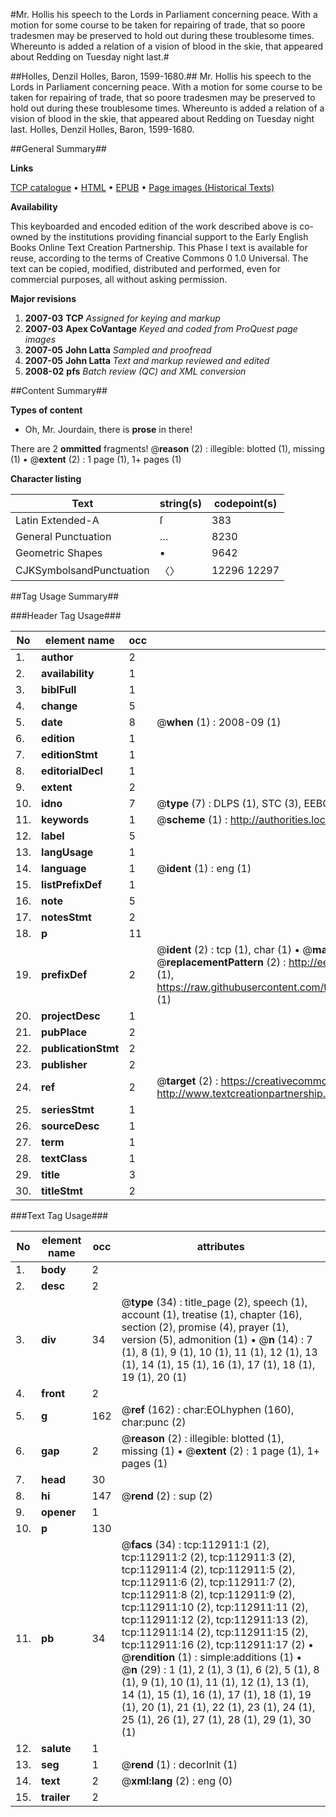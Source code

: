 #Mr. Hollis his speech to the Lords in Parliament concerning peace. With a motion for some course to be taken for repairing of trade, that so poore tradesmen may be preserved to hold out during these troublesome times. Whereunto is added a relation of a vision of blood in the skie, that appeared about Redding on Tuesday night last.#

##Holles, Denzil Holles, Baron, 1599-1680.##
Mr. Hollis his speech to the Lords in Parliament concerning peace. With a motion for some course to be taken for repairing of trade, that so poore tradesmen may be preserved to hold out during these troublesome times. Whereunto is added a relation of a vision of blood in the skie, that appeared about Redding on Tuesday night last.
Holles, Denzil Holles, Baron, 1599-1680.

##General Summary##

**Links**

[TCP catalogue](http://www.ota.ox.ac.uk/tcp/)  • 
[HTML](http://tei.it.ox.ac.uk/tcp/Texts-HTML/free/A86/A86477.html)  • 
[EPUB](http://tei.it.ox.ac.uk/tcp/Texts-EPUB/free/A86/A86477.epub) • 
[Page images (Historical Texts)](https://data.historicaltexts.jisc.ac.uk/view?pubId=eebo-99860786e&pageId=eebo-99860786e-112911-1)

**Availability**

This keyboarded and encoded edition of the
	       work described above is co-owned by the institutions
	       providing financial support to the Early English Books
	       Online Text Creation Partnership. This Phase I text is
	       available for reuse, according to the terms of Creative
	       Commons 0 1.0 Universal. The text can be copied,
	       modified, distributed and performed, even for
	       commercial purposes, all without asking permission.

**Major revisions**

1. __2007-03__ __TCP__ *Assigned for keying and markup*
1. __2007-03__ __Apex CoVantage__ *Keyed and coded from ProQuest page images*
1. __2007-05__ __John Latta__ *Sampled and proofread*
1. __2007-05__ __John Latta__ *Text and markup reviewed and edited*
1. __2008-02__ __pfs__ *Batch review (QC) and XML conversion*

##Content Summary##

**Types of content**

  * Oh, Mr. Jourdain, there is **prose** in there!

There are 2 **ommitted** fragments! 
 @__reason__ (2) : illegible: blotted (1), missing (1)  •  @__extent__ (2) : 1 page (1), 1+ pages (1)

**Character listing**


|Text|string(s)|codepoint(s)|
|---|---|---|
|Latin Extended-A|ſ|383|
|General Punctuation|…|8230|
|Geometric Shapes|▪|9642|
|CJKSymbolsandPunctuation|〈〉|12296 12297|

##Tag Usage Summary##

###Header Tag Usage###

|No|element name|occ|attributes|
|---|---|---|---|
|1.|__author__|2||
|2.|__availability__|1||
|3.|__biblFull__|1||
|4.|__change__|5||
|5.|__date__|8| @__when__ (1) : 2008-09 (1)|
|6.|__edition__|1||
|7.|__editionStmt__|1||
|8.|__editorialDecl__|1||
|9.|__extent__|2||
|10.|__idno__|7| @__type__ (7) : DLPS (1), STC (3), EEBO-CITATION (1), PROQUEST (1), VID (1)|
|11.|__keywords__|1| @__scheme__ (1) : http://authorities.loc.gov/ (1)|
|12.|__label__|5||
|13.|__langUsage__|1||
|14.|__language__|1| @__ident__ (1) : eng (1)|
|15.|__listPrefixDef__|1||
|16.|__note__|5||
|17.|__notesStmt__|2||
|18.|__p__|11||
|19.|__prefixDef__|2| @__ident__ (2) : tcp (1), char (1)  •  @__matchPattern__ (2) : ([0-9\-]+):([0-9IVX]+) (1), (.+) (1)  •  @__replacementPattern__ (2) : http://eebo.chadwyck.com/downloadtiff?vid=$1&page=$2 (1), https://raw.githubusercontent.com/textcreationpartnership/Texts/master/tcpchars.xml#$1 (1)|
|20.|__projectDesc__|1||
|21.|__pubPlace__|2||
|22.|__publicationStmt__|2||
|23.|__publisher__|2||
|24.|__ref__|2| @__target__ (2) : https://creativecommons.org/publicdomain/zero/1.0/ (1), http://www.textcreationpartnership.org/docs/. (1)|
|25.|__seriesStmt__|1||
|26.|__sourceDesc__|1||
|27.|__term__|1||
|28.|__textClass__|1||
|29.|__title__|3||
|30.|__titleStmt__|2||


###Text Tag Usage###

|No|element name|occ|attributes|
|---|---|---|---|
|1.|__body__|2||
|2.|__desc__|2||
|3.|__div__|34| @__type__ (34) : title_page (2), speech (1), account (1), treatise (1), chapter (16), section (2), promise (4), prayer (1), version (5), admonition (1)  •  @__n__ (14) : 7 (1), 8 (1), 9 (1), 10 (1), 11 (1), 12 (1), 13 (1), 14 (1), 15 (1), 16 (1), 17 (1), 18 (1), 19 (1), 20 (1)|
|4.|__front__|2||
|5.|__g__|162| @__ref__ (162) : char:EOLhyphen (160), char:punc (2)|
|6.|__gap__|2| @__reason__ (2) : illegible: blotted (1), missing (1)  •  @__extent__ (2) : 1 page (1), 1+ pages (1)|
|7.|__head__|30||
|8.|__hi__|147| @__rend__ (2) : sup (2)|
|9.|__opener__|1||
|10.|__p__|130||
|11.|__pb__|34| @__facs__ (34) : tcp:112911:1 (2), tcp:112911:2 (2), tcp:112911:3 (2), tcp:112911:4 (2), tcp:112911:5 (2), tcp:112911:6 (2), tcp:112911:7 (2), tcp:112911:8 (2), tcp:112911:9 (2), tcp:112911:10 (2), tcp:112911:11 (2), tcp:112911:12 (2), tcp:112911:13 (2), tcp:112911:14 (2), tcp:112911:15 (2), tcp:112911:16 (2), tcp:112911:17 (2)  •  @__rendition__ (1) : simple:additions (1)  •  @__n__ (29) : 1 (1), 2 (1), 3 (1), 6 (2), 5 (1), 8 (1), 9 (1), 10 (1), 11 (1), 12 (1), 13 (1), 14 (1), 15 (1), 16 (1), 17 (1), 18 (1), 19 (1), 20 (1), 21 (1), 22 (1), 23 (1), 24 (1), 25 (1), 26 (1), 27 (1), 28 (1), 29 (1), 30 (1)|
|12.|__salute__|1||
|13.|__seg__|1| @__rend__ (1) : decorInit (1)|
|14.|__text__|2| @__xml:lang__ (2) : eng (0)|
|15.|__trailer__|2||
